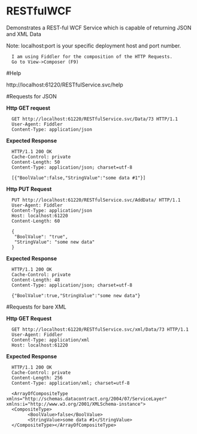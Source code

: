 # RESTfulWCF
Demonstrates a REST-ful WCF Service which is capable of returning JSON and XML Data

Note: localhost:port is your specific deployment host and port number.

      I am using Fiddler for the composition of the HTTP Requests. 
      Go to View->Composer (F9)
  

#Help

http://localhost:61220/RESTfulService.svc/help

#Requests for JSON

**Http GET request**

      GET http://localhost:61220/RESTfulService.svc/Data/73 HTTP/1.1
      User-Agent: Fiddler
      Content-Type: application/json

**Expected Response**

      HTTP/1.1 200 OK
      Cache-Control: private
      Content-Length: 50
      Content-Type: application/json; charset=utf-8
      
      [{"BoolValue":false,"StringValue":"some data #1"}]

**Http PUT Request**

      PUT http://localhost:61220/RESTfulService.svc/AddData/ HTTP/1.1
      User-Agent: Fiddler
      Content-Type: application/json
      Host: localhost:61220
      Content-Length: 60
      
      {
       "BoolValue": "true",
       "StringValue": "some new data"
      }

**Expected Response**

      HTTP/1.1 200 OK
      Cache-Control: private
      Content-Length: 48
      Content-Type: application/json; charset=utf-8
      
      {"BoolValue":true,"StringValue":"some new data"}

#Requests for bare XML

**Http GET Request**

      GET http://localhost:61220/RESTfulService.svc/xml/Data/73 HTTP/1.1
      User-Agent: Fiddler
      Content-Type: application/xml
      Host: localhost:61220


**Expected Response**

      HTTP/1.1 200 OK
      Cache-Control: private
      Content-Length: 256
      Content-Type: application/xml; charset=utf-8
      
      <ArrayOfCompositeType xmlns="http://schemas.datacontract.org/2004/07/ServiceLayer" xmlns:i="http://www.w3.org/2001/XMLSchema-instance">
      <CompositeType>
            <BoolValue>false</BoolValue>
            <StringValue>some data #1</StringValue>
      </CompositeType></ArrayOfCompositeType>
